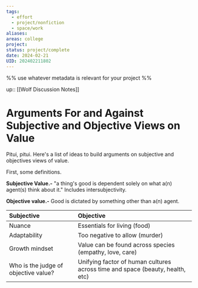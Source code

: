 ```yaml
---
tags:
  - effort
  - project/nonfiction
  - space/work
aliases: 
areas: college
project: 
status: project/complete
date: 2024-02-21
UID: 202402211802
---
```


%%
use whatever metadata is relevant for your project
%%

up:: [[Wolf Discussion Notes]]

# Arguments For and Against Subjective and Objective Views on Value

Pitui, pitui. Here's a list of ideas to build arguments on subjective and objectives views of value.

First, some definitions.

**Subjective Value.-** "a thing's good is dependent solely on what a(n) agent(s) think about it." Includes intersubjectivity.

**Objective value.-** Good is dictated by something other than a(n) agent.

| Subjective | Objective |
|:---|:---|
| Nuance | Essentials for living (food) |
| Adaptability | Too negative to allow (murder) |
| Growth mindset | Value can be found across species (empathy, love, care) |
| Who is the judge of objective value? | Unifying factor of human cultures across time and space (beauty, health, etc) |